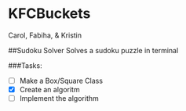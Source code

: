 # KFCBuckets
Carol, Fabiha, &amp; Kristin

##Sudoku Solver
Solves a sudoku puzzle in terminal

###Tasks:
- [ ] Make a Box/Square Class
- [x] Create an algoritm
- [ ] Implement the algorithm
